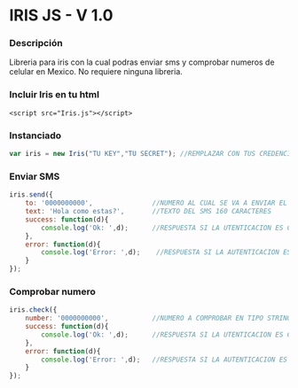 # IRIS JS - V 1.0

### Descripción
Libreria para iris con la cual podras enviar sms y comprobar numeros de celular en Mexico. No requiere ninguna libreria.

### Incluir Iris en tu html

```hmtl
<script src="Iris.js"></script>
```


### Instanciado

```javascript
var iris = new Iris("TU KEY","TU SECRET"); //REMPLAZAR CON TUS CREDENCIALES
```

### Enviar SMS

```javascript
iris.send({
    to: '0000000000',               //NUMERO AL CUAL SE VA A ENVIAR EL SMS
    text: 'Hola como estas?',       //TEXTO DEL SMS 160 CARACTERES
    success: function(d){
        console.log('Ok: ',d);      //RESPUESTA SI LA UTENTICACION ES CORRECTA Y EL SMS FUE ENVIADO
    },
    error: function(d){
        console.log('Error: ',d);    //RESPUESTA SI LA AUTENTICACION ES INCORRECTA O EL SMS NO FUE ENVIADO
    }
});
```

### Comprobar numero

```javascript    
iris.check({
    number: '0000000000',           //NUMERO A COMPROBAR EN TIPO STRING
    success: function(d){
        console.log('Ok: ',d);      //RESPUESTA SI LA UTENTICACION ES CORRECTA Y EL NUMERO ES VALIDO
    },
    error: function(d){
        console.log('Error: ',d);   //RESPUESTA SI LA AUTENTICACION ES INCORRECTA O EL NUMERO ES INVALIDO
    }
});
```
